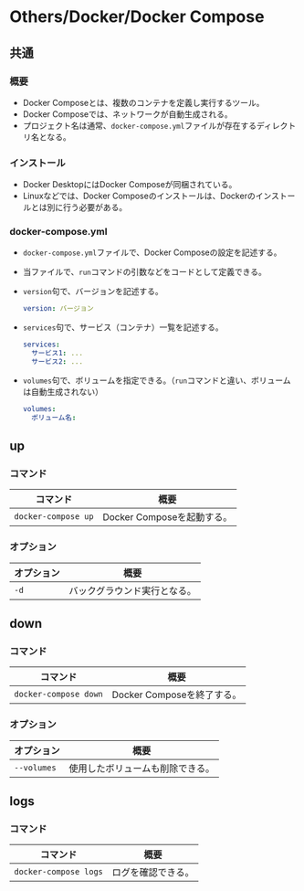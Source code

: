 # Others/Docker/Docker Compose

## 共通

### 概要

- Docker Composeとは、複数のコンテナを定義し実行するツール。
- Docker Composeでは、ネットワークが自動生成される。
- プロジェクト名は通常、`docker-compose.yml`ファイルが存在するディレクトリ名となる。

### インストール

- Docker DesktopにはDocker Composeが同梱されている。
- Linuxなどでは、Docker Composeのインストールは、Dockerのインストールとは別に行う必要がある。

### docker-compose.yml

- `docker-compose.yml`ファイルで、Docker Composeの設定を記述する。
- 当ファイルで、`run`コマンドの引数などをコードとして定義できる。
- `version`句で、バージョンを記述する。

  ```yaml
  version: バージョン
  ```

- `services`句で、サービス（コンテナ）一覧を記述する。

  ```yaml
  services:
    サービス1: ...
    サービス2: ...
  ```

- `volumes`句で、ボリュームを指定できる。（`run`コマンドと違い、ボリュームは自動生成されない）

  ```yaml
  volumes:
    ボリューム名:
  ```

## up

### コマンド

|コマンド|概要|
|---|---|
|`docker-compose up`|Docker Composeを起動する。|

### オプション

|オプション|概要|
|---|---|
|`-d`|バックグラウンド実行となる。|

## down

### コマンド

|コマンド|概要|
|---|---|
|`docker-compose down`|Docker Composeを終了する。|

### オプション

|オプション|概要|
|---|---|
|`--volumes`|使用したボリュームも削除できる。|

## logs

### コマンド

|コマンド|概要|
|---|---|
|`docker-compose logs`|ログを確認できる。|
